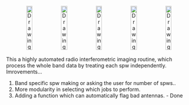 <p align="center">
    <img src="https://github.com/user-attachments/assets/f98b6f76-dfa2-48be-99d8-5cab74cf92ea" alt="Drawing" height="120" width="18%"/>
    <img src="https://github.com/user-attachments/assets/0e2a7069-3a5f-4012-9933-163961285621" alt="Drawing" height="120" width="18%"/>
    <img src="https://github.com/user-attachments/assets/49998009-7719-4f0a-8695-3c45f101067b" alt="Drawing" height="120" width="18%"/>
    <img src="https://github.com/user-attachments/assets/3dbe7340-7136-4076-a16e-76fd2fa21f40" alt="Drawing" height="120" width="18%"/>
    <img src="https://github.com/user-attachments/assets/97d29653-828d-4f9b-abea-ffdca500b771" alt="Drawing" height="120" width="18%"/>
</p>

This a highly automated radio interferometric imaging routine, which process the whole band data by treating each spw independently. 
Imrovements...
1. Band specific spw making or asking the user for number of spws..
2. More modularity in selecting which jobs to perform.
3. Adding a function which can automatically flag bad antennas.  - Done
